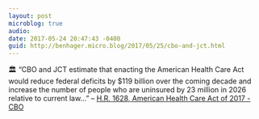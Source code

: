 ```yaml
---
layout: post
microblog: true
audio: 
date: 2017-05-24 20:47:43 -0400
guid: http://benhager.micro.blog/2017/05/25/cbo-and-jct.html
---
```

🏛 “CBO and JCT estimate that enacting the American Health Care Act would reduce federal deficits by $119 billion over the coming decade and increase the number of people who are uninsured by 23 million in 2026 relative to current law…” – [H.R. 1628, American Health Care Act of 2017 - CBO](https://www.cbo.gov/publication/52752)
